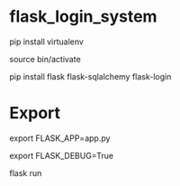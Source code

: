 
# flask_login_system
pip install virtualenv

source bin/activate

pip install flask flask-sqlalchemy flask-login
# Export
export FLASK_APP=app.py

export FLASK_DEBUG=True

flask run


